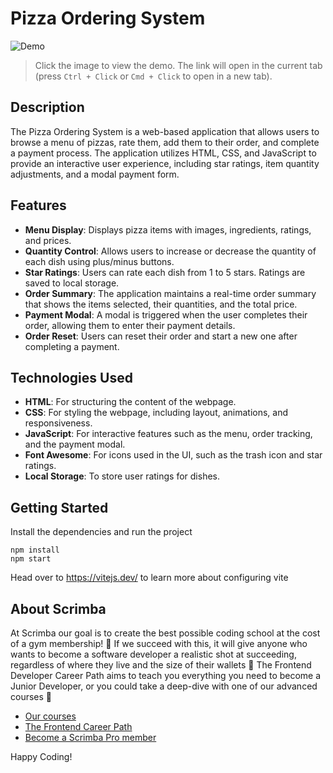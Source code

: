# Pizza Ordering System

![Demo]()

> Click the image to view the demo. The link will open in the current tab (press `Ctrl + Click` or `Cmd + Click` to open in a new tab).

## Description

The Pizza Ordering System is a web-based application that allows users to browse a menu of pizzas, rate them, add them to their order, and complete a payment process. The application utilizes HTML, CSS, and JavaScript to provide an interactive user experience, including star ratings, item quantity adjustments, and a modal payment form.

## Features

- **Menu Display**: Displays pizza items with images, ingredients, ratings, and prices.
- **Quantity Control**: Allows users to increase or decrease the quantity of each dish using plus/minus buttons.
- **Star Ratings**: Users can rate each dish from 1 to 5 stars. Ratings are saved to local storage.
- **Order Summary**: The application maintains a real-time order summary that shows the items selected, their quantities, and the total price.
- **Payment Modal**: A modal is triggered when the user completes their order, allowing them to enter their payment details.
- **Order Reset**: Users can reset their order and start a new one after completing a payment.

## Technologies Used

- **HTML**: For structuring the content of the webpage.
- **CSS**: For styling the webpage, including layout, animations, and responsiveness.
- **JavaScript**: For interactive features such as the menu, order tracking, and the payment modal.
- **Font Awesome**: For icons used in the UI, such as the trash icon and star ratings.
- **Local Storage**: To store user ratings for dishes.

## Getting Started

Install the dependencies and run the project
```
npm install
npm start
```

Head over to https://vitejs.dev/ to learn more about configuring vite
## About Scrimba

At Scrimba our goal is to create the best possible coding school at the cost of a gym membership! 💜
If we succeed with this, it will give anyone who wants to become a software developer a realistic shot at succeeding, regardless of where they live and the size of their wallets 🎉
The Frontend Developer Career Path aims to teach you everything you need to become a Junior Developer, or you could take a deep-dive with one of our advanced courses 🚀

- [Our courses](https://scrimba.com/allcourses)
- [The Frontend Career Path](https://scrimba.com/learn/frontend)
- [Become a Scrimba Pro member](https://scrimba.com/pricing)

Happy Coding!